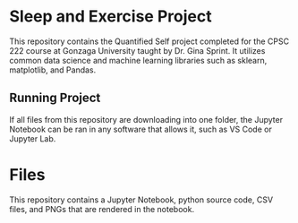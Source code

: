 # Sleep and Exercise Project
This repository contains the Quantified Self project completed for the CPSC 222 course at Gonzaga University taught by Dr. Gina Sprint. It utilizes common data science and machine learning libraries such as sklearn, matplotlib, and Pandas. 
## Running Project
If all files from this repository are downloading into one folder, the Jupyter Notebook can be ran in any software that allows it, such as VS Code or Jupyter Lab.
# Files
This repository contains a Jupyter Notebook, python source code, CSV files, and PNGs that are rendered in the notebook.